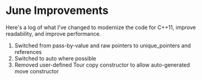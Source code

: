 # June Improvements
Here's a log of what I've changed to modernize the code for C++11, improve readability, and improve performance.
1. Switched from pass-by-value and raw pointers to unique_pointers and references
2. Switched to auto where possible
3. Removed user-defined Tour copy constructor to allow auto-generated move constructor


